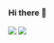 ### Hi there 👋

<!--
**knva/knva** is a ✨ _special_ ✨ repository because its `README.md` (this file) appears on your GitHub profile.

Here are some ideas to get you started:

- 🔭 I’m currently working on ...
- 🌱 I’m currently learning ...
- 👯 I’m looking to collaborate on ...
- 🤔 I’m looking for help with ...
- 💬 Ask me about ...
- 📫 How to reach me: ...
- 😄 Pronouns: ...
- ⚡ Fun fact: ...
-->

<a>
  <img align="center" src="https://github-readme-stats.vercel.app/api?username=knva&show_icons=true&bg_color=30,FF0000,FFA500,FFFF00,00ff00,00BFFF,FF00FF&title_color=000&text_color=000&icon_color=000" />
</a>
<a>
  <img align="center" src="https://github-readme-stats.vercel.app/api/top-langs/?username=knva" />
</a>

